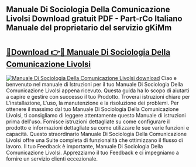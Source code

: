 ## Manuale Di Sociologia Della Comunicazione Livolsi Download gratuit PDF - Part-rCo Italiano Manuale del proprietario del servizio gKiMm

# <h2><a href="http://dfddpv.blite.top/?on=Manuale+Di+Sociologia+Della+Comunicazione+Livolsi">🔗Download 👉🔴 Manuale Di Sociologia Della Comunicazione Livolsi</a></h2>

[![Manuale Di Sociologia Della Comunicazione Livolsi download](https://i.imgur.com/lujVjoI.png)](http://dfddpv.blite.top/?on=Manuale+Di+Sociologia+Della+Comunicazione+Livolsi)
Ciao e benvenuto nel manuale di Istruzioni per il tuo Manuale Di Sociologia Della Comunicazione Livolsi appena ricevuto. Questa guida ha lo scopo di aiutarti a capire e gestire con successo il tuo Prodotto. Troverai istruzioni chiare per L'installazione, L'uso, la manutenzione e la risoluzione dei problemi. Per ottenere il massimo dal tuo Manuale Di Sociologia Della Comunicazione Livolsi, ti consigliamo di leggere attentamente questo Manuale di istruzioni prima dell'uso. Fornisce istruzioni dettagliate su come configurare il prodotto e informazioni dettagliate su come utilizzare le sue varie funzioni e capacità. Questo straordinario Manuale Di Sociologia Della Comunicazione Livolsi offre una Suite completa di funzionalità che ottimizzano il flusso di lavoro. Il tuo Feedback è importante, Manuale Di Sociologia Della Comunicazione Livolsi. Apprezziamo il tuo Feedback e ci impegniamo a fornire un servizio clienti eccezionale.
